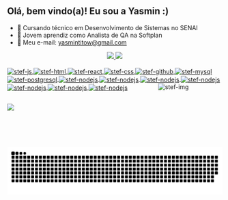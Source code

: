 ## Olá, bem vindo(a)! Eu sou a Yasmin :)

- 🐸 Cursando técnico em Desenvolvimento de Sistemas no SENAI
- 👾 Jovem aprendiz como Analista de QA na Softplan
- 💌 Meu e-mail: yasmintitow@gmail.com

<div display: inline_block align="center">
  <a href = "https://github.com/yasminwtr">
   <img height="162em" src="https://github-readme-stats.vercel.app/api?username=yasminwtr&show_icons=true&theme=tokyonight">
  <img height="162em" src="https://github-readme-stats.vercel.app/api/top-langs/?username=yasminwtr&layout=compact&theme=tokyonight">
 
 </div>
  
<div style="display: inline_block"><br>

  <img align = "center" alt = "stef-js" height = "30" width = "40" src= "https://cdn.jsdelivr.net/gh/devicons/devicon/icons/javascript/javascript-original.svg">
  <img align = "center" alt = "stef-html" height = "30" width = "40" src= "https://cdn.jsdelivr.net/gh/devicons/devicon/icons/html5/html5-original.svg">
  <img align = "center" alt = "stef-react" height = "30" width = "40" src= "https://cdn.jsdelivr.net/gh/devicons/devicon/icons/react/react-original.svg">
  <img align = "center" alt = "stef-css" height = "30" width = "40" src= "https://cdn.jsdelivr.net/gh/devicons/devicon/icons/css3/css3-original.svg">
  <img align = "center" alt = "stef-github" height = "30" width = "40" src= "https://cdn.jsdelivr.net/gh/devicons/devicon/icons/github/github-original.svg">
  <img align = "center" alt = "stef-mysql" height = "30" width = "40" src= "https://cdn.jsdelivr.net/gh/devicons/devicon/icons/mysql/mysql-original.svg">
  <img align = "center" alt = "stef-postgresql" height = "30" width = "40" src= "https://cdn.jsdelivr.net/gh/devicons/devicon/icons/postgresql/postgresql-original.svg">
  <img align = "center" alt = "stef-nodejs" height = "30" width = "40" src= "https://cdn.jsdelivr.net/gh/devicons/devicon/icons/nodejs/nodejs-original.svg">
  <img align = "center" alt = "stef-nodejs" height = "30" width = "40" src= "https://cdn.jsdelivr.net/gh/devicons/devicon/icons/git/git-original.svg">
  <img align = "center" alt = "stef-nodejs" height = "30" width = "40" src= "https://cdn.jsdelivr.net/gh/devicons/devicon/icons/vscode/vscode-original.svg">
  <img align = "center" alt = "stef-nodejs" height = "30" width = "40" src= "https://cdn.jsdelivr.net/gh/devicons/devicon/icons/bootstrap/bootstrap-plain.svg">
  <img align = "center" alt = "stef-nodejs" height = "30" width = "40" src= "https://cdn.jsdelivr.net/gh/devicons/devicon/icons/trello/trello-plain.svg">
  <img align = "center" alt = "stef-nodejs" height = "30" width = "40" src= "https://cdn.jsdelivr.net/gh/devicons/devicon/icons/figma/figma-original.svg">
  <img align = "center" alt = "stef-nodejs" height = "30" width = "40" src= "https://cdn.jsdelivr.net/gh/devicons/devicon/icons/canva/canva-original.svg">
  
  <img align = "right" alt = "stef-img"  height = "150" width = "150" src = "https://64.media.tumblr.com/60c3020af033fb4503a61742ccf84bce/tumblr_nh10aw86Rq1qza1qzo1_500.gifv">
</div>
  
  
 ##
  <div align="center">
  <div align="justify">
  <a href = "https://br.linkedin.com/in/yasmin-titow" target ="-blank"> <img src =          "https://img.shields.io/badge/LinkedIn-0077B5?style=for-the-badge&logo=linkedin&logoColor=white" target ="_blank" > </a>
    </div>
    
   ![Snake animation](https://github.com/yasminwtr/yasminwtr/blob/output/github-contribution-grid-snake.svg)
  </div>
